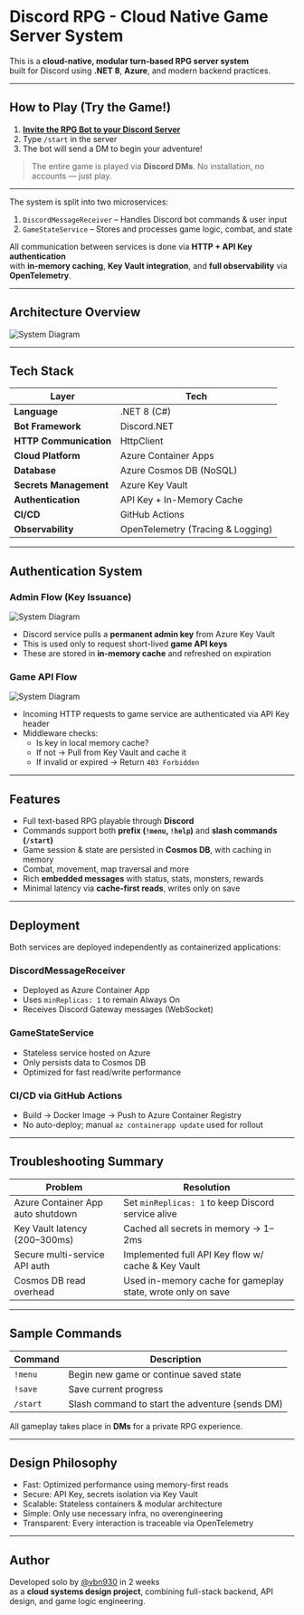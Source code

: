 # Discord RPG - Cloud Native Game Server System

This is a **cloud-native, modular turn-based RPG server system**  
built for Discord using **.NET 8**, **Azure**, and modern backend practices.

---

## How to Play (Try the Game!)

1. **[Invite the RPG Bot to your Discord Server](https://discord.gg/YOUR_INVITE_LINK)**  
2. Type `/start` in the server  
3. The bot will send a DM to begin your adventure!

> The entire game is played via **Discord DMs**.
> No installation, no accounts — just play.

---

The system is split into two microservices:

1. `DiscordMessageReceiver` – Handles Discord bot commands & user input
2. `GameStateService` – Stores and processes game logic, combat, and state

All communication between services is done via **HTTP + API Key authentication**  
with **in-memory caching**, **Key Vault integration**, and **full observability** via **OpenTelemetry**.

---

##  Architecture Overview

![System Diagram](/profile/system_diagram.png)

---

## Tech Stack

| Layer | Tech |
|------|------|
| **Language** | .NET 8 (C#) |
| **Bot Framework** | Discord.NET |
| **HTTP Communication** | HttpClient |
| **Cloud Platform** | Azure Container Apps |
| **Database** | Azure Cosmos DB (NoSQL) |
| **Secrets Management** | Azure Key Vault |
| **Authentication** | API Key + In-Memory Cache |
| **CI/CD** | GitHub Actions |
| **Observability** | OpenTelemetry (Tracing & Logging) |

---

## Authentication System

### Admin Flow (Key Issuance)

![System Diagram](/profile/api_key_discord.png)

- Discord service pulls a **permanent admin key** from Azure Key Vault
- This is used only to request short-lived **game API keys**
- These are stored in **in-memory cache** and refreshed on expiration

### Game API Flow

![System Diagram](/profile/api_key_game.drawio.png)

- Incoming HTTP requests to game service are authenticated via API Key header
- Middleware checks:
  - Is key in local memory cache?
  - If not → Pull from Key Vault and cache it
  - If invalid or expired → Return `403 Forbidden`

---

##  Features

- Full text-based RPG playable through **Discord**
- Commands support both **prefix (`!menu`, `!help`)** and **slash commands (`/start`)**
- Game session & state are persisted in **Cosmos DB**, with caching in memory
- Combat, movement, map traversal and more
- Rich **embedded messages** with status, stats, monsters, rewards
- Minimal latency via **cache-first reads**, writes only on save

---

## Deployment

Both services are deployed independently as containerized applications:

### DiscordMessageReceiver

- Deployed as Azure Container App
- Uses `minReplicas: 1` to remain Always On
- Receives Discord Gateway messages (WebSocket)

### GameStateService

- Stateless service hosted on Azure
- Only persists data to Cosmos DB
- Optimized for fast read/write performance

### CI/CD via GitHub Actions

- Build → Docker Image → Push to Azure Container Registry
- No auto-deploy; manual `az containerapp update` used for rollout

---

## Troubleshooting Summary

| Problem | Resolution |
|--------|------------|
| Azure Container App auto shutdown | Set `minReplicas: 1` to keep Discord service alive |
| Key Vault latency (200–300ms) | Cached all secrets in memory → 1–2ms |
| Secure multi-service API auth | Implemented full API Key flow w/ cache & Key Vault |
| Cosmos DB read overhead | Used in-memory cache for gameplay state, wrote only on save |

---

## Sample Commands

| Command | Description |
|--------|-------------|
| `!menu` | Begin new game or continue saved state |
| `!save` | Save current progress |
| `/start` | Slash command to start the adventure (sends DM) |

 All gameplay takes place in **DMs** for a private RPG experience.

---

## Design Philosophy

- Fast: Optimized performance using memory-first reads
- Secure: API Key, secrets isolation via Key Vault
- Scalable: Stateless containers & modular architecture
- Simple: Only use necessary infra, no overengineering
- Transparent: Every interaction is traceable via OpenTelemetry

---

## Author

Developed solo by [@vbn930](https://github.com/vbn930) in 2 weeks  
as a **cloud systems design project**, combining full-stack backend, API design, and game logic engineering.
